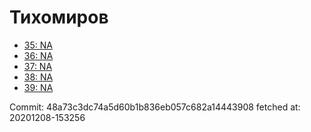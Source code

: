 # Тихомиров
- [35: NA](35.md)
- [36: NA](36.md)
- [37: NA](37.md)
- [38: NA](38.md)
- [39: NA](39.md)

Commit: 48a73c3dc74a5d60b1b836eb057c682a14443908
 fetched at: 20201208-153256
